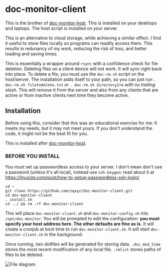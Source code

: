 # doc-monitor-client
This is the brother of [doc-monitor-host](https://github.com/zqxyz/doc-monitor-host). This is installed on your desktops and laptops. The host script is installed on your server.

This is an alternative to cloud storage, while achieving a similar effect. I find it useful to store files locally so programs can readily access them. This results in redunancy of my work, reducing the risk of loss, and better loading and saving times.

This is essentially a wrapper around `rsync` with a confidence check for file deletion. Deleting files on a client device will not work. It will sync right back into place. To delete a file, you must use the `doc-rm.sh` script on the host/server. The installation adds itself to your path, so you can just run `. doc-rm.sh filetodelete.txt` or `. doc-rm.sh directory2rm` _with no trailing slash_. This will remove it from the server and also from any clients that are active or from inactive clients next time they become active.

## Installation
Before using this, consider that this was an educational exercise for me. It meets my needs, but it may not meet yours. If you don't understand the code, it might not be the best fit for you.

This is installed after [doc-monitor-host](https://github.com/zqxyz/doc-monitor-host).

### BEFORE YOU INSTALL
You _must_ set up passwordless access to your server. I don't mean don't use a password (unless it's all local), instead use `ssh-keygen`: read about it at https://linuxize.com/post/how-to-setup-passwordless-ssh-login/

```
cd ~
git clone https://github.com/zqxyz/doc-monitor-client.git
cd doc-monitor-client
. install.sh
cd ../ && rm -rf doc-monitor-client
```

This will place `doc-monitor-client.sh` and `doc-monitor-config.sh` into `/opt/doc-monitor`. You will be prompted to edit the configuration: **you must specify your host address here. The other defaults are fine as is.** It will create a cronjob at boot time to run `doc-monitor-client.sh`. It will start `doc-monitor-client.sh` in the background.

Once running, two dotfiles will be generated for storing data. `.doc_mod_time` stores the most recent modification of any local file. `.rmlist` stores paths of files to be deleted.

![File diagram](https://zquint.xyz/images/docmondiag.png)
